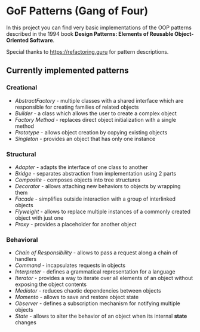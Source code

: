 # GoF Patterns (Gang of Four)

In this project you can find very basic implementations of the OOP patterns described in the 1994 book **Design Patterns: Elements of Reusable Object-Oriented Software**.

Special thanks to https://refactoring.guru for pattern descriptions.

## Currently implemented patterns

### Creational
- *AbstractFactory* - multiple classes with a shared interface which are responsible for creating families of related objects
- *Builder* - a class which allows the user to create a complex object
- *Factory Method* - replaces direct object initialization with a single method 
- *Prototype* - allows object creation by copying existing objects
- *Singleton* - provides an object that has only one instance

### Structural
- *Adapter* - adapts the interface of one class to another
- *Bridge* - separates abstraction from implementation using 2 parts
- *Composite* - composes objects into tree structures
- *Decorator* - allows attaching new behaviors to objects by wrapping them
- *Facade* - simplifies outside interaction with a group of interlinked objects
- *Flyweight* - allows to replace multiple instances of a commonly created object with just one
- *Proxy* - provides a placeholder for another object

### Behavioral
- *Chain of Responsibility* - allows to pass a request along a chain of handlers
- *Command* - incapsulates requests in objects
- *Interpreter* - defines a grammatical representation for a language
- *Iterator* - provides a way to iterate over all elements of an object without exposing the object contents
- *Mediator* - reduces chaotic dependencies between objects
- *Momento* - allows to save and restore object state
- *Observer* - defines a subscription mechanism for notifying multiple objects
- *State* - allows to alter the behavior of an object when its internal **state** changes